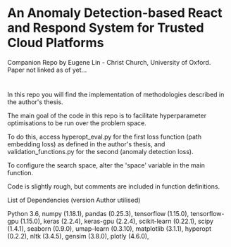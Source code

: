 # An Anomaly Detection-based React and Respond System for Trusted Cloud Platforms
Companion Repo
by Eugene Lin - Christ Church, University of Oxford.
Paper not linked as of yet...

# ###################
 In this repo you will find the implementation of methodologies described in the author's thesis.

The main goal of the code in this repo is to facilitate hyperparameter optimisations to be run over the problem space.

To do this, access hyperopt_eval.py for the first loss function (path embedding loss) as defined in the author's thesis, and validation_functions.py for the second (anomaly detection loss).

To configure the search space, alter the 'space' variable in the main function.




Code is slightly rough, but comments are included in function definitions.




List of Dependencies (version Author utilised)

Python 3.6,
numpy (1.18.1),
pandas (0.25.3),
tensorflow (1.15.0),
tensorflow-gpu (1.15.0),
keras (2.2.4),
keras-gpu (2.2.4),
scikit-learn (0.22.1),
scipy (1.4.1),
seaborn (0.9.0),
umap-learn (0.3.10),
matplotlib (3.1.1),
hyperopt (0.2.2),
nltk (3.4.5),
gensim (3.8.0),
plotly (4.6.0),
